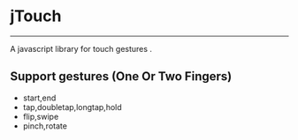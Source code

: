 <h1>jTouch</h1>
<hr/>

A javascript library for touch gestures .<br/>

<h2>Support gestures (One Or Two Fingers)</h2>
<ul>
  <li>start,end</li>
  <li>tap,doubletap,longtap,hold</li>
  <li>flip,swipe</li>
  <li>pinch,rotate</li>
</ul>

